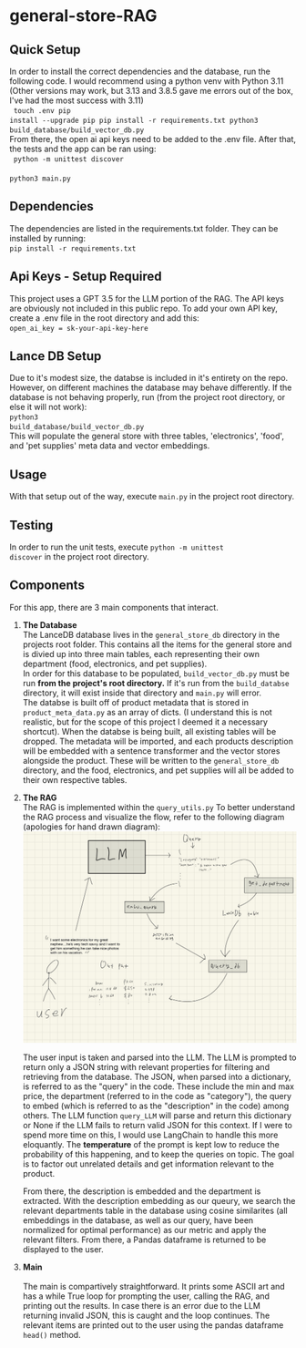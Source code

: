 # general-store-RAG

## Quick Setup
In order to install the correct dependencies and the database, run the following code. I would recommend using a python venv with Python 3.11 (Other versions may work, but 3.13 and 3.8.5 gave me errors out of the box, I've had the most success with 3.11)
<br><code>
touch .env
pip install --upgrade pip
pip install -r requirements.txt 
python3 build_database/build_vector_db.py
</code> <br>
From there, the open ai api keys need to be added to the .env file.
After that, the tests and the app can be ran using:<br>
<code> python -m unittest discover <br> python3 main.py
</code>

## Dependencies
The dependencies are listed in the requirements.txt folder. They can be installed by running: <br> 
<code>pip install -r requirements.txt
</code>

## Api Keys - Setup Required
This project uses a GPT 3.5 for the LLM portion of the RAG. The API keys are obviously not included in this public repo. To add your own API key, create a .env file in the root directory and add this: <br>
<code>open_ai_key = sk-your-api-key-here
</code>

## Lance DB Setup
Due to it's modest size, the databse is included in it's entirety on the repo. However, on different machines the database may behave differently. If the database is not behaving properly, run (from the project root directory, or else it will not work): <br>
<code>python3 build_database/build_vector_db.py
</code> <br>
This will populate the general store with three tables, 'electronics', 'food', and 'pet supplies' meta data and vector embeddings.

## Usage
With that setup out of the way, execute <code>main.py</code> in the project root directory.

## Testing
In order to run the unit tests, execute <code>python -m unittest discover</code> in the project root directory.

## Components 
For this app, there are 3 main components that interact.
<ol>
<strong><li>  The Database  </strong><br>
The LanceDB database lives in the <code>general_store_db</code> directory in the projects root folder. This contains all the items for the general store and is divied up into three main tables, each representing their own department (food, electronics, and pet supplies). <br>
In order for this database to be populated, <code>build_vector_db.py</code> must be run <strong>from the project's root directory.</strong> If it's run from the <code>build_databse</code> directory, it will exist inside that directory and <code>main.py</code> will error. 
<br>
The databse is built off of product metadata that is stored in <code>product_meta_data.py</code> as an array of dicts. (I understand this is not realistic, but for the scope of this project I deemed it a necessary shortcut). When the databse is being built, all existing tables will be dropped. The metadata will be imported, and each products description will be embedded with a sentence transformer and the vector stores alongside the product. These will be written to the <code>general_store_db</code> directory, and the food, electronics, and pet supplies will all be added to their own respective tables.
</li>

<strong><li>The RAG</strong><br>
The RAG is implemented within the <code>query_utils.py</code>
To better understand the RAG process and visualize the flow, refer to the following diagram (apologies for hand drawn diagram):<br>
<img src="RAG_diagram.jpg" alt="RAG Diagram" width="500">

The user input is taken and parsed into the LLM. The LLM is prompted to return only a JSON string with relevant properties for filtering and retrieving from the database. The JSON, when parsed into a dictionary, is referred to as the "query" in the code. These include the min and max price, the department (referred to in the code as "category"), the query to embed (which is referred to as the "description" in the code) among others. The LLM function <code>query_LLM</code> will parse and return this dictionary or None if the LLM fails to return valid JSON for this context. If I were to spend more time on this, I would use LangChain to handle this more eloquantly. The <strong>temperature</strong> of the prompt is kept low to reduce the probability of this happening, and to keep the queries on topic. The goal is to factor out unrelated details and get information relevant to the product. 

From there, the description is embedded and the department is extracted. With the description embedding as our queury, we search the relevant departments table in the database using cosine similarites (all embeddings in the database, as well as our query, have been normalized for optimal performance) as our metric and apply the relevant filters. From there, a Pandas dataframe is returned to be displayed to the user. 
</li>

<strong><li>Main</li></strong> <br> The main is compartively straightforward. It prints some ASCII art and has a while True loop for prompting the user, calling the RAG, and printing out the results. In case there is an error due to the LLM returning invalid JSON, this is caught and the loop continues. The relevant items are printed out to the user using the pandas dataframe <code>head()</code> method.
</ol>